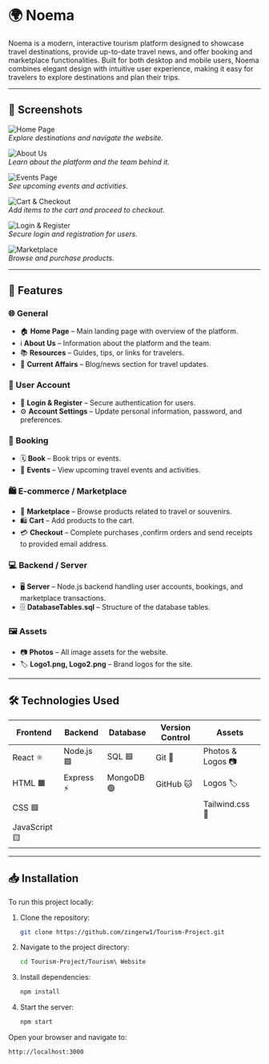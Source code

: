 # 🌍 Noema

Noema is a modern, interactive tourism platform designed to showcase travel destinations, provide up-to-date travel news, and offer booking and marketplace functionalities. 
Built for both desktop and mobile users, Noema combines elegant design with intuitive user experience, making it easy for travelers to explore destinations and plan their trips.

---

## 📸 Screenshots

![Home Page](Photos/Home-Page.png)  
*Explore destinations and navigate the website.*

![About Us](Photos/About-Us.png)  
*Learn about the platform and the team behind it.*

![Events Page](Photos/Events.png)  
*See upcoming events and activities.*

![Cart & Checkout](Photos/Cart.png)  
*Add items to the cart and proceed to checkout.*

![Login & Register](Photos/Login&Register.png)  
*Secure login and registration for users.*

![Marketplace](Photos/Marketplace.png)  
*Browse and purchase products.*

---

## 🚀 Features

### 🌐 General
- 🏠 **Home Page** – Main landing page with overview of the platform.  
- ℹ️ **About Us** – Information about the platform and the team.  
- 📚 **Resources** – Guides, tips, or links for travelers.  
- 📰 **Current Affairs** – Blog/news section for travel updates.

### 👤 User Account
- 🔑 **Login & Register** – Secure authentication for users.  
- ⚙️ **Account Settings** – Update personal information, password, and preferences.

### 🎫 Booking
- 🗓️ **Book** – Book trips or events.  
- 🎉 **Events** – View upcoming travel events and activities.

### 🛍️ E-commerce / Marketplace
- 🛒 **Marketplace** – Browse products related to travel or souvenirs.  
- 🛍️ **Cart** – Add products to the cart.  
- 💳 **Checkout** – Complete purchases  ,confirm orders and send receipts to provided email address.

### 💻 Backend / Server
- 🖥️ **Server** – Node.js backend handling user accounts, bookings, and marketplace transactions.  
- 🗄️ **DatabaseTables.sql** – Structure of the database tables.

### 🖼️ Assets
- 📷 **Photos** – All image assets for the website.  
- 🏷️ **Logo1.png, Logo2.png** – Brand logos for the site.

---

## 🛠️ Technologies Used

| Frontend | Backend | Database | Version Control | Assets |
|----------|--------|----------|----------------|-------|
| React ⚛️ | Node.js 🟩 | SQL 🟦 | Git 🐙 | Photos & Logos 📷 |
| HTML 🟧 | Express ⚡ | MongoDB 🟢 | GitHub 🐱 | Logos 🏷️ |
| CSS 🟦 | | | | Tailwind.css 🎨 |
| JavaScript 🟨 | | | | |

---

## 📥 Installation

To run this project locally:

1. Clone the repository:

    ```bash
    git clone https://github.com/zingerw1/Tourism-Project.git
    
2. Navigate to the project directory:

     ```bash
    cd Tourism-Project/Tourism\ Website
    
3. Install dependencies:
     ```bash
    npm install


5. Start the server:
     ```bash
    npm start
     
Open your browser and navigate to:
   ```bash
  http://localhost:3000



